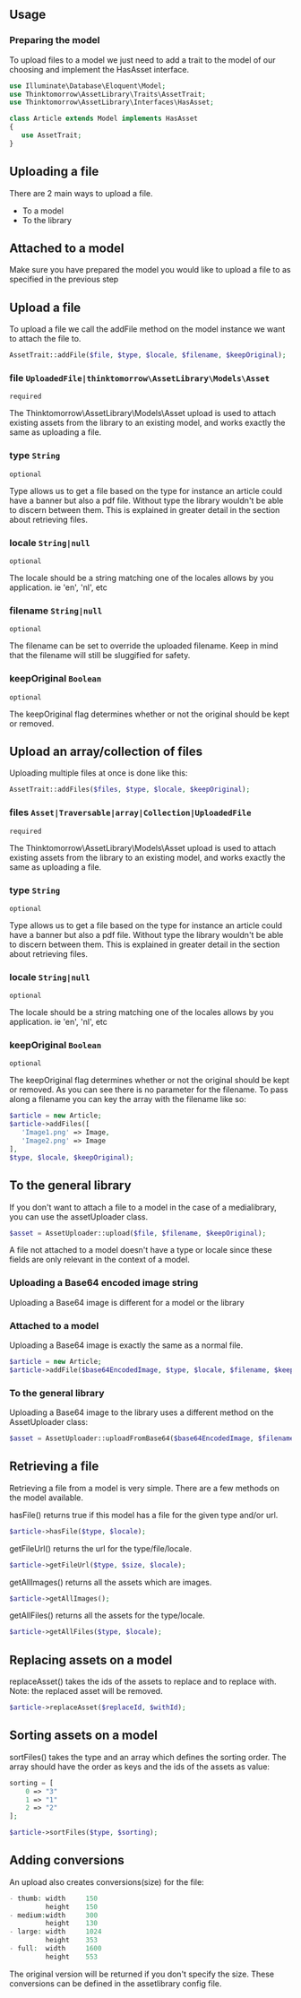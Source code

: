 ## Usage

### Preparing the model

To upload files to a model we just need to add a trait to the model of our choosing and implement the HasAsset interface.

```php
use Illuminate\Database\Eloquent\Model;
use Thinktomorrow\AssetLibrary\Traits\AssetTrait;
use Thinktomorrow\AssetLibrary\Interfaces\HasAsset;

class Article extends Model implements HasAsset
{
   use AssetTrait;
}
```
## Uploading a file

There are 2 main ways to upload a file.
- To a model
- To the library

## Attached to a model

Make sure you have prepared the model you would like to upload a file to as specified in
the previous step

## Upload a file

To upload a file we call the addFile method on the model instance we want to attach the file to.

```php
AssetTrait::addFile($file, $type, $locale, $filename, $keepOriginal);
```

### file `UploadedFile|thinktomorrow\AssetLibrary\Models\Asset`
`required`

The Thinktomorrow\AssetLibrary\Models\Asset upload is used to attach existing assets from the library to an existing model, and works exactly the same as uploading a file.

### type `String`
`optional`

Type allows us to get a file based on the type for instance an article could have a banner but also a pdf file.
Without type the library wouldn't be able to discern between them.
This is explained in greater detail in the section about retrieving files.

### locale `String|null`
`optional`

The locale should be a string matching one of the locales allows by you application. ie 'en', 'nl', etc

### filename `String|null`
`optional`

The filename can be set to override the uploaded filename. Keep in mind that the filename will still be sluggified for safety.

### keepOriginal `Boolean`
`optional`

The keepOriginal flag determines whether or not the original should be kept or removed.

## Upload an array/collection of files

Uploading multiple files at once is done like this:

```php
AssetTrait::addFiles($files, $type, $locale, $keepOriginal);
```

### files `Asset|Traversable|array|Collection|UploadedFile`
`required`

The Thinktomorrow\AssetLibrary\Models\Asset upload is used to attach existing assets from the library to an existing model, and works exactly the same as uploading a file.

### type `String`
`optional`

Type allows us to get a file based on the type for instance an article could have a banner but also a pdf file.
Without type the library wouldn't be able to discern between them.
This is explained in greater detail in the section about retrieving files.

### locale `String|null`
`optional`

The locale should be a string matching one of the locales allows by you application. ie 'en', 'nl', etc

### keepOriginal `Boolean`
`optional`

The keepOriginal flag determines whether or not the original should be kept or removed.
As you can see there is no parameter for the filename. To pass along a filename you can key the array with the filename like so:

```php
$article = new Article;
$article->addFiles([
   'Image1.png' => Image,
   'Image2.png' => Image
],
$type, $locale, $keepOriginal);
```

## To the general library

If you don't want to attach a file to a model in the case of a medialibrary, you can use the assetUploader class.

```php
$asset = AssetUploader::upload($file, $filename, $keepOriginal);
```

A file not attached to a model doesn't have a type or locale since these fields are only relevant in the context of a model.

### Uploading a Base64 encoded image string

Uploading a Base64 image is different for a model or the library

### Attached to a model

Uploading a Base64 image is exactly the same as a normal file.

```php
$article = new Article;
$article->addFile($base64EncodedImage, $type, $locale, $filename, $keepOriginal);
```

### To the general library

Uploading a Base64 image to the library uses a different method on the AssetUploader class:

```php
$asset = AssetUploader::uploadFromBase64($base64EncodedImage, $filename, $keepOriginal);
```

## Retrieving a file

Retrieving a file from a model is very simple. There are a few methods on the model available.
				
hasFile() returns true if this model has a file for the given type and/or url.

```php
$article->hasFile($type, $locale);
```

getFileUrl() returns the url for the type/file/locale.

```php
$article->getFileUrl($type, $size, $locale);
```

getAllImages() returns all the assets which are images.

```php
$article->getAllImages();
```

getAllFiles() returns all the assets for the type/locale.

```php
$article->getAllFiles($type, $locale);
```

## Replacing assets on a model

replaceAsset() takes the ids of the assets to replace and to replace with. Note: the replaced asset will be removed.
		
```php
$article->replaceAsset($replaceId, $withId);
```
## Sorting assets on a model

sortFiles() takes the type and an array which defines the sorting order. The array should have the order as keys and the ids of the assets as value:
		
```php
sorting = [
	0 => "3"
	1 => "1"
	2 => "2"
];

$article->sortFiles($type, $sorting);
```
## Adding conversions

An upload also creates conversions(size) for the file:

```php
- thumb: width     150
	     height    150
- medium:width     300
	     height    130
- large: width     1024
	     height    353
- full:  width     1600
	     height    553
```

The original version will be returned if you don't specify the size.
These conversions can be defined in the assetlibrary config file.
